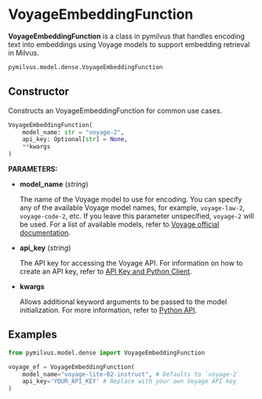 # VoyageEmbeddingFunction

**VoyageEmbeddingFunction** is a class in pymilvus that handles encoding text into embeddings using Voyage models to support embedding retrieval in Milvus.

```python
pymilvus.model.dense.VoyageEmbeddingFunction
```

## Constructor

Constructs an VoyageEmbeddingFunction for common use cases.

```python
VoyageEmbeddingFunction(
    model_name: str = "voyage-2",
    api_key: Optional[str] = None,
    **kwargs
)
```

**PARAMETERS:**

- **model_name** (*string*)

    The name of the Voyage model to use for encoding. You can specify any of the available Voyage model names, for example, `voyage-law-2`, `voyage-code-2`, etc. If you leave this parameter unspecified, `voyage-2` will be used. For a list of available models, refer to [Voyage official documentation](https://docs.voyageai.com/docs/embeddings).

- **api_key** (*string*)

    The API key for accessing the Voyage API. For information on how to create an API key, refer to [API Key and Python Client](https://docs.voyageai.com/docs/api-key-and-installation).

- **kwargs**

    Allows additional keyword arguments to be passed to the model initialization. For more information, refer to [Python API](https://docs.voyageai.com/docs/embeddings#python-api).

## Examples

```python
from pymilvus.model.dense import VoyageEmbeddingFunction

voyage_ef = VoyageEmbeddingFunction(
    model_name="voyage-lite-02-instruct", # Defaults to `voyage-2`
    api_key='YOUR_API_KEY' # Replace with your own Voyage API key
)
```

<DocCardList />